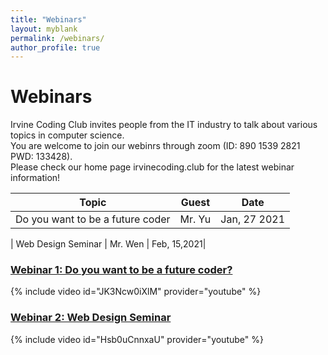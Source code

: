 ```yaml
---
title: "Webinars"
layout: myblank
permalink: /webinars/
author_profile: true
---
```


# Webinars    

Irvine Coding Club invites people from the IT industry to talk about various topics in computer science.  
You are welcome to join our webinrs through zoom (ID: 890 1539 2821 PWD: 133428).  
Please check our home page irvinecoding.club for the latest webinar information!  

| Topic                           | Guest   | Date        |  
| --------------------------------| ------- | ----------- |
| Do you want to be a future coder| Mr. Yu  | Jan, 27 2021|

| Web Design Seminar              | Mr. Wen | Feb, 15,2021|



### [Webinar 1: Do you want to be a future coder?](/assets/docs/webinar1.pdf)
{% include video id="JK3Ncw0iXlM" provider="youtube" %}




### [Webinar 2: Web Design Seminar](/assets/docs/webinar2.pdf)
{% include video id="Hsb0uCnnxaU" provider="youtube" %}
